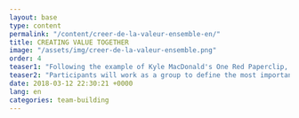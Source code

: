 ```yaml
---
layout: base
type: content
permalink: "/content/creer-de-la-valeur-ensemble-en/"
title: CREATING VALUE TOGETHER
image: "/assets/img/creer-de-la-valeur-ensemble.png"
order: 4
teaser1: "Following the example of Kyle MacDonald's One Red Paperclip, participants will identify their common values."
teaser2: "Participants will work as a group to define the most important things for them, and will practice negociation and communication to reach the common goal af the group."
date: 2018-03-12 22:30:21 +0000
lang: en
categories: team-building
---
```

